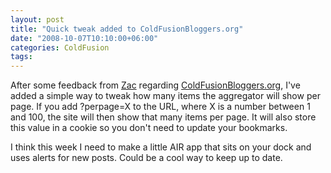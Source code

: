```yaml
---
layout: post
title: "Quick tweak added to ColdFusionBloggers.org"
date: "2008-10-07T10:10:00+06:00"
categories: ColdFusion 
tags: 
---
```


After some feedback from <a href="http://zacster.blogspot.com/2008/10/pagination-can-be-so-1990s.html">Zac</a> regarding <a href="http://www.coldfusionbloggers.org">ColdFusionBloggers.org</a>, I've added a simple way to tweak how many items the aggregator will show per page. If you add ?perpage=X to the URL, where X is a number between 1 and 100, the site will then show that many items per page. It will also store this value in a cookie so you don't need to update your bookmarks.

I think this week I need to make a little AIR app that sits on your dock and uses alerts for new posts. Could be a cool way to keep up to date.